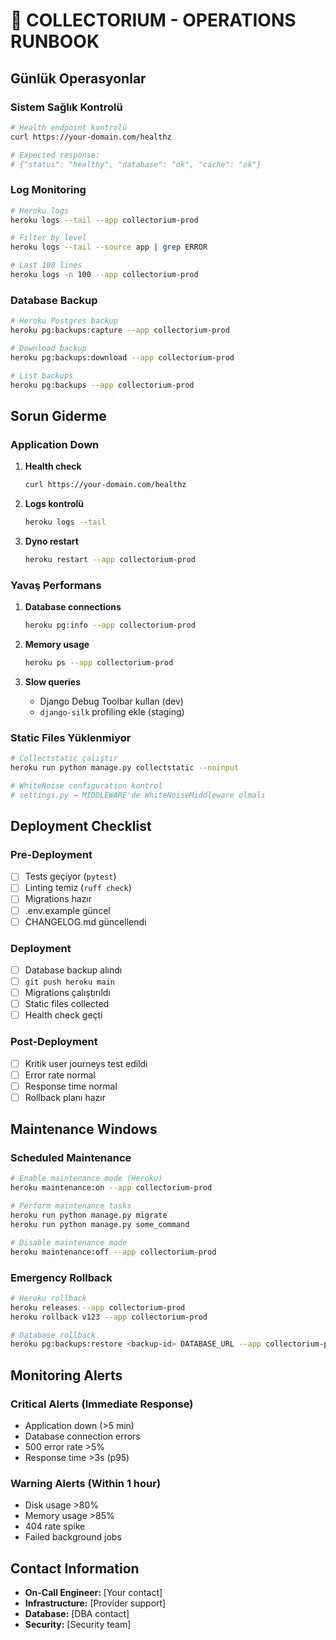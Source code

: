 # 📗 COLLECTORIUM - OPERATIONS RUNBOOK

## Günlük Operasyonlar

### Sistem Sağlık Kontrolü

```bash
# Health endpoint kontrolü
curl https://your-domain.com/healthz

# Expected response:
# {"status": "healthy", "database": "ok", "cache": "ok"}
```

### Log Monitoring

```bash
# Heroku logs
heroku logs --tail --app collectorium-prod

# Filter by level
heroku logs --tail --source app | grep ERROR

# Last 100 lines
heroku logs -n 100 --app collectorium-prod
```

### Database Backup

```bash
# Heroku Postgres backup
heroku pg:backups:capture --app collectorium-prod

# Download backup
heroku pg:backups:download --app collectorium-prod

# List backups
heroku pg:backups --app collectorium-prod
```

## Sorun Giderme

### Application Down

1. **Health check**
   ```bash
   curl https://your-domain.com/healthz
   ```

2. **Logs kontrolü**
   ```bash
   heroku logs --tail
   ```

3. **Dyno restart**
   ```bash
   heroku restart --app collectorium-prod
   ```

### Yavaş Performans

1. **Database connections**
   ```bash
   heroku pg:info --app collectorium-prod
   ```

2. **Memory usage**
   ```bash
   heroku ps --app collectorium-prod
   ```

3. **Slow queries**
   - Django Debug Toolbar kullan (dev)
   - `django-silk` profiling ekle (staging)

### Static Files Yüklenmiyor

```bash
# Collectstatic çalıştır
heroku run python manage.py collectstatic --noinput

# WhiteNoise configuration kontrol
# settings.py → MIDDLEWARE'de WhiteNoiseMiddleware olmalı
```

## Deployment Checklist

### Pre-Deployment

- [ ] Tests geçiyor (`pytest`)
- [ ] Linting temiz (`ruff check`)
- [ ] Migrations hazır
- [ ] .env.example güncel
- [ ] CHANGELOG.md güncellendi

### Deployment

- [ ] Database backup alındı
- [ ] `git push heroku main`
- [ ] Migrations çalıştırıldı
- [ ] Static files collected
- [ ] Health check geçti

### Post-Deployment

- [ ] Kritik user journeys test edildi
- [ ] Error rate normal
- [ ] Response time normal
- [ ] Rollback planı hazır

## Maintenance Windows

### Scheduled Maintenance

```bash
# Enable maintenance mode (Heroku)
heroku maintenance:on --app collectorium-prod

# Perform maintenance tasks
heroku run python manage.py migrate
heroku run python manage.py some_command

# Disable maintenance mode
heroku maintenance:off --app collectorium-prod
```

### Emergency Rollback

```bash
# Heroku rollback
heroku releases --app collectorium-prod
heroku rollback v123 --app collectorium-prod

# Database rollback
heroku pg:backups:restore <backup-id> DATABASE_URL --app collectorium-prod
```

## Monitoring Alerts

### Critical Alerts (Immediate Response)

- Application down (>5 min)
- Database connection errors
- 500 error rate >5%
- Response time >3s (p95)

### Warning Alerts (Within 1 hour)

- Disk usage >80%
- Memory usage >85%
- 404 rate spike
- Failed background jobs

## Contact Information

- **On-Call Engineer:** [Your contact]
- **Infrastructure:** [Provider support]
- **Database:** [DBA contact]
- **Security:** [Security team]

